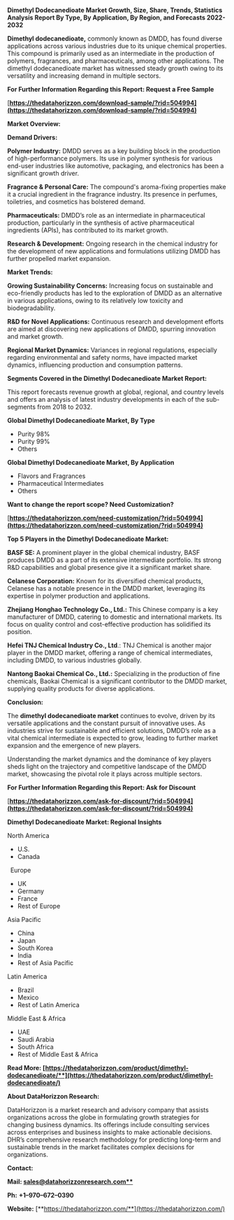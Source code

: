 ﻿**Dimethyl Dodecanedioate  Market Growth, Size, Share, Trends, Statistics Analysis Report By Type, By Application, By Region, and Forecasts 2022-2032**

**Dimethyl dodecanedioate,** commonly known as DMDD, has found diverse applications across various industries due to its unique chemical properties. This compound is primarily used as an intermediate in the production of polymers, fragrances, and pharmaceuticals, among other applications. The dimethyl dodecanedioate market has witnessed steady growth owing to its versatility and increasing demand in multiple sectors. 

**For Further Information Regarding this Report: Request a Free Sample**	

[**https://thedatahorizzon.com/download-sample/?rid=504994](https://thedatahorizzon.com/download-sample/?rid=504994)** 

**Market Overview:**

**Demand Drivers:**

**Polymer Industry:** DMDD serves as a key building block in the production of high-performance polymers. Its use in polymer synthesis for various end-user industries like automotive, packaging, and electronics has been a significant growth driver.

**Fragrance & Personal Care:** The compound's aroma-fixing properties make it a crucial ingredient in the fragrance industry. Its presence in perfumes, toiletries, and cosmetics has bolstered demand.

**Pharmaceuticals:** DMDD’s role as an intermediate in pharmaceutical production, particularly in the synthesis of active pharmaceutical ingredients (APIs), has contributed to its market growth.

**Research & Development:** Ongoing research in the chemical industry for the development of new applications and formulations utilizing DMDD has further propelled market expansion.

**Market Trends:**

**Growing Sustainability Concerns:** Increasing focus on sustainable and eco-friendly products has led to the exploration of DMDD as an alternative in various applications, owing to its relatively low toxicity and biodegradability.

**R&D for Novel Applications:** Continuous research and development efforts are aimed at discovering new applications of DMDD, spurring innovation and market growth.

**Regional Market Dynamics:** Variances in regional regulations, especially regarding environmental and safety norms, have impacted market dynamics, influencing production and consumption patterns. 

**Segments Covered in the Dimethyl Dodecanedioate Market Report:** 

This report forecasts revenue growth at global, regional, and country levels and offers an analysis of latest industry developments in each of the sub-segments from 2018 to 2032.

**Global Dimethyl Dodecanedioate Market, By Type**

- Purity 98%
- Purity 99%
- Others

**Global Dimethyl Dodecanedioate Market, By Application**

- Flavors and Fragrances
- Pharmaceutical Intermediates
- Others

**Want to change the report scope? Need Customization?**

[**https://thedatahorizzon.com/need-customization/?rid=504994](https://thedatahorizzon.com/need-customization/?rid=504994)** 

**Top 5 Players in the Dimethyl Dodecanedioate Market:**

**BASF SE:** A prominent player in the global chemical industry, BASF produces DMDD as a part of its extensive intermediate portfolio. Its strong R&D capabilities and global presence give it a significant market share.

**Celanese Corporation:** Known for its diversified chemical products, Celanese has a notable presence in the DMDD market, leveraging its expertise in polymer production and applications.

**Zhejiang Honghao Technology Co., Ltd.:** This Chinese company is a key manufacturer of DMDD, catering to domestic and international markets. Its focus on quality control and cost-effective production has solidified its position.

**Hefei TNJ Chemical Industry Co., Ltd**.: TNJ Chemical is another major player in the DMDD market, offering a range of chemical intermediates, including DMDD, to various industries globally.

**Nantong Baokai Chemical Co., Ltd.:** Specializing in the production of fine chemicals, Baokai Chemical is a significant contributor to the DMDD market, supplying quality products for diverse applications.

**Conclusion:**

The **dimethyl dodecanedioate market** continues to evolve, driven by its versatile applications and the constant pursuit of innovative uses. As industries strive for sustainable and efficient solutions, DMDD’s role as a vital chemical intermediate is expected to grow, leading to further market expansion and the emergence of new players.

Understanding the market dynamics and the dominance of key players sheds light on the trajectory and competitive landscape of the DMDD market, showcasing the pivotal role it plays across multiple sectors.

**For Further Information Regarding this Report: Ask for Discount**	

[**https://thedatahorizzon.com/ask-for-discount/?rid=504994](https://thedatahorizzon.com/ask-for-discount/?rid=504994)** 

**Dimethyl Dodecanedioate Market: Regional Insights**

North America

- U.S.
- Canada

` `Europe

- UK
- Germany
- France
- Rest of Europe

Asia Pacific

- China
- Japan
- South Korea
- India
- Rest of Asia Pacific

Latin America

- Brazil
- Mexico
- Rest of Latin America

Middle East & Africa

- UAE
- Saudi Arabia
- South Africa
- Rest of Middle East & Africa

**Read More: [https://thedatahorizzon.com/product/dimethyl-dodecanedioate/**](https://thedatahorizzon.com/product/dimethyl-dodecanedioate/)** 

**About DataHorizzon Research:**

DataHorizzon is a market research and advisory company that assists organizations across the globe in formulating growth strategies for changing business dynamics. Its offerings include consulting services across enterprises and business insights to make actionable decisions. DHR’s comprehensive research methodology for predicting long-term and sustainable trends in the market facilitates complex decisions for organizations.

**Contact:**

**Mail: [sales@datahorizzonresearch.com**](mailto:sales@datahorizzonresearch.com)**

**Ph:** **+1–970–672–0390**

**Website:** [**https://thedatahorizzon.com/**](https://thedatahorizzon.com/)


